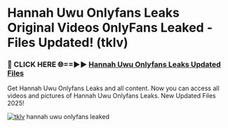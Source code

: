 # Hannah Uwu Onlyfans Leaks Original Videos 0nlyFans Leaked - Files Updated! (tklv)

<h3>🔴 CLICK HERE 🌐==►► <a href="https://tinyurl.com/2wckxsce" rel="nofollow">Hannah Uwu Onlyfans Leaks Updated Files</a></h3>

Get Hannah Uwu Onlyfans Leaks and all content. Now you can access all videos and pictures of Hannah Uwu Onlyfans Leaks. New Updated Files 2025!

[![tklv](https://i.imgur.com/AFduVYN.gif)](https://tinyurl.com/2wckxsce)
hannah uwu onlyfans leaked